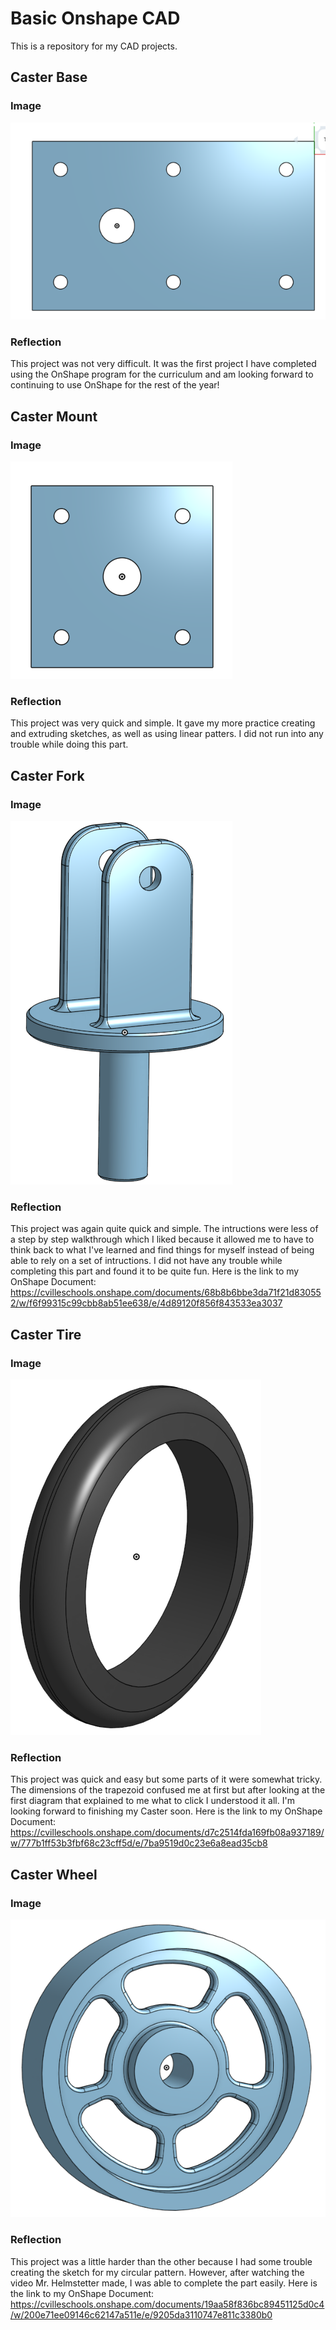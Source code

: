 # Basic Onshape CAD
This is a repository for my CAD projects.

## Caster Base
### Image
![CasterBase](images/CasterBase.jpg)
### Reflection
This project was not very difficult. It was the first project I have completed using the OnShape program for the curriculum and am looking forward to continuing to use OnShape for the rest of the year!

## Caster Mount
### Image 
![CasterMount](images/CasterMount.jpg)
### Reflection
This project was very quick and simple. It gave my more practice creating and extruding sketches, as well as using linear patters. I did not run into any trouble while doing this part. 

## Caster Fork
### Image
![CasterFork](images/CasterFork.jpg)
### Reflection
This project was again quite quick and simple. The intructions were less of a step by step walkthrough which I liked because it allowed me to have to think back to what I've learned and find things for myself instead of being able to rely on a set of intructions. I did not have any trouble while completing this part and found it to be quite fun. Here is the link to my OnShape Document: https://cvilleschools.onshape.com/documents/68b8b6bbe3da71f21d830552/w/f6f99315c99cbb8ab51ee638/e/4d89120f856f843533ea3037

## Caster Tire
### Image
![CasterTire](images/CasterTire.jpg)
### Reflection
This project was quick and easy but some parts of it were somewhat tricky. The dimensions of the trapezoid confused me at first but after looking at the first diagram that explained to me what to click I understood it all. I'm looking forward to finishing my Caster soon. Here is the link to my OnShape Document:
https://cvilleschools.onshape.com/documents/d7c2514fda169fb08a937189/w/777b1ff53b3fbf68c23cff5d/e/7ba9519d0c23e6a8ead35cb8

## Caster Wheel
### Image
![CasterWheel](images/CasterWheel.jpg)
### Reflection
This project was a little harder than the other because I had some trouble creating the sketch for my circular pattern. However, after watching the video Mr. Helmstetter made, I was able to complete the part easily. Here is the link to my OnShape Document:
https://cvilleschools.onshape.com/documents/19aa58f836bc89451125d0c4/w/200e71ee09146c62147a511e/e/9205da3110747e811c3380b0
